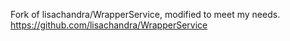 Fork of lisachandra/WrapperService, modified to meet my needs.
https://github.com/lisachandra/WrapperService